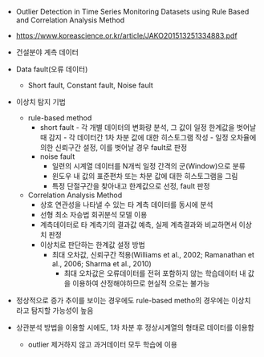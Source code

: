 - Outlier Detection in Time Series Monitoring Datasets using Rule Based and Correlation Analysis Method
- https://www.koreascience.or.kr/article/JAKO201513251334883.pdf

- 건설분야 계측 데이터
- Data fault(오류 데이터)
	- Short fault, Constant fault, Noise fault
- 이상치 탐지 기법
	- rule-based method
		- short fault 
				- 각 개별 데이터의 변화량 분석, 그 값이 일정 한계값을 벗어날 때 감지
				- 각 데이터간 1차 차분 값에 대한 히스토그램 작성
				- 일정 오차율에 의한 신뢰구간 설정, 이를 벗어날 경우 fault로 판정
		- noise fault
			- 일련의 시계열 데이터를 N개씩 일정 간격의 군(Window)으로 분류
			- 윈도우 내 값의 표준편차 또는 차분 값에 대한 히스토그램을 그림
			- 특정 단절구간을 찾아내고 한계값으로 선정, fault 판정
	- Correlation Analysis Method
		- 상호 연관성을 나타낼 수 있는 타 계측 데이터를 동시에 분석
		- 선형 최소 자승법 회귀분석 모델 이용
		- 계측데이터로 타 계측기의 결과값 예측, 실제 계측결과와 비교하면서 이상치 판정
		- 이상치로 판단하는 한계값 설정 방법
			- 최대 오차값, 신뢰구간 적용(Williams et al., 2002; Ramanathan et al., 2006; Sharma et al., 2010)
				- 최대 오차값은 오류데이터를 전혀 포함하지 않는 학습데이터 내 값을 이용하여 산정해야하므로 현실적  으로는 불가능
			
		  	
	  		
- 정상적으로 증가 추이를 보이는 경우에도 rule-based metho의 경우에는 이상치라고 탐지할 가능성이 높음
- 상관분석 방법을 이용할 시에도, 1차 차분 후 정상시계열의 형태로 데이터를 이용함
	-  outlier 제거하지 않고 과거데이터 모두 학습에 이용

